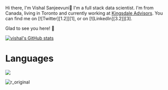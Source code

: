 
Hi there, I'm Vishal Sanjeevuni👋 I'm a full stack data scientist. I'm from Canada, living in Toronto and currently working at [Kingsdale Advisors](https://www.kingsdaleadvisors.com/). You can find me on [![Twitter][1.2]][1],  or on [![LinkedIn][3.2]][3].

Glad to see you here! 🤩

[![vishal's GitHub stats](https://github-readme-stats.vercel.app/api?username=vishalsanjeevuni)](https://github.com/vishalsanjeevuni/github-readme-stats)

# Languages 

<img src=https://camo.githubusercontent.com/cb05dda3b8ed3fcb5c24d4aafc0b6ea979f73261b9fa0b94838271a7db6d43da/68747470733a2f2f696d672e736869656c64732e696f2f62616467652f2d507974686f6e2d3442384242453f266c6f676f3d507974686f6e266c6f676f436f6c6f723d666666 /> </a><br> 

![r_original](https://user-images.githubusercontent.com/26355917/142697770-12428818-c651-4f2a-9091-af8fdbefc4f2.png)

<!--START_SECTION:waka-->
<!--END_SECTION:waka-->
